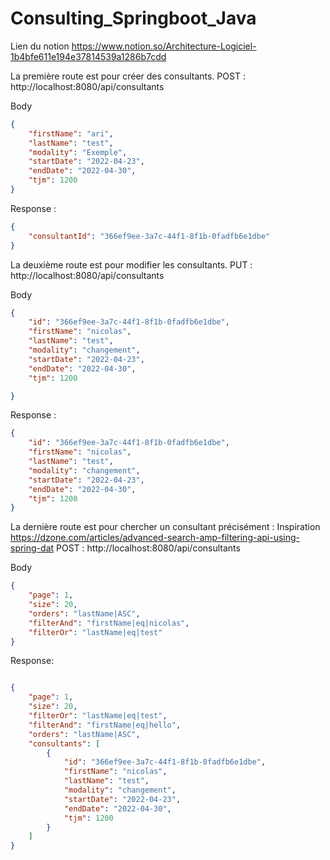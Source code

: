 # Consulting_Springboot_Java


Lien du notion https://www.notion.so/Architecture-Logiciel-1b4bfe611e194e37814539a1286b7cdd


La première route est pour créer des consultants.
POST : http://localhost:8080/api/consultants

Body 
```json
{
    "firstName": "ari",
    "lastName": "test",
    "modality": "Exemple",
    "startDate": "2022-04-23",
    "endDate": "2022-04-30",
    "tjm": 1200
}
```
Response :
```json
{
    "consultantId": "366ef9ee-3a7c-44f1-8f1b-0fadfb6e1dbe"
}
```
La deuxième route est pour modifier les consultants.
PUT : http://localhost:8080/api/consultants

Body
```json
{
    "id": "366ef9ee-3a7c-44f1-8f1b-0fadfb6e1dbe",
    "firstName": "nicolas",
    "lastName": "test",
    "modality": "changement",
    "startDate": "2022-04-23",
    "endDate": "2022-04-30",
    "tjm": 1200

}
```
Response : 
```json
{
    "id": "366ef9ee-3a7c-44f1-8f1b-0fadfb6e1dbe",
    "firstName": "nicolas",
    "lastName": "test",
    "modality": "changement",
    "startDate": "2022-04-23",
    "endDate": "2022-04-30",
    "tjm": 1200
}
```


La dernière route est pour chercher un consultant précisément :
Inspiration https://dzone.com/articles/advanced-search-amp-filtering-api-using-spring-dat
POST : http://localhost:8080/api/consultants 

Body 
```json
{
    "page": 1,
    "size": 20,
    "orders": "lastName|ASC",
    "filterAnd": "firstName|eq|nicolas",
    "filterOr": "lastName|eq|test"
}
```

Response:

```json

{
    "page": 1,
    "size": 20,
    "filterOr": "lastName|eq|test",
    "filterAnd": "firstName|eq|hello",
    "orders": "lastName|ASC",
    "consultants": [
        {
            "id": "366ef9ee-3a7c-44f1-8f1b-0fadfb6e1dbe",
            "firstName": "nicolas",
            "lastName": "test",
            "modality": "changement",
            "startDate": "2022-04-23",
            "endDate": "2022-04-30",
            "tjm": 1200
        }
    ]
}

```

